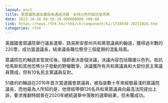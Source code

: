 ```yaml
---
layout: post
title: 美眾議院選出議長後通過決議　支持以色列抵抗哈馬斯
date: 2023-10-26 06:56:38.000000000 +08:00
link: https://news.rthk.hk/rthk/ch/component/k2/1724930-20231026.htm
categories: rthk
---
```


美國國會眾議院舉行議長選舉，路易斯安那州共和黨眾議員約翰遜，獲得過半數的220票，成功當選議長，結束議長職位懸空三個星期的混亂局面。

眾議院在約翰遜宣誓就任後，隨即表決首個決議，決議內容包括聲援以色列，抵抗哈馬斯和其他恐怖分子發動的野蠻戰爭。決議獲所有共和黨議員和大部份民主黨議員贊成，但有10名民主黨議員反對。

51歲的約翰遜在2016年首次當選國會眾議員，被指是數十年來經驗最淺的眾議院議長，而他最為人所知的是，他曾經帶領126名共和黨眾議員向最高法院提出上訴，要求推翻特朗普在2020年總統選舉中落敗的選舉結果，但未獲成功。
